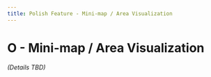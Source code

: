```yaml
---
title: Polish Feature - Mini-map / Area Visualization
---
```


# O - Mini-map / Area Visualization

*(Details TBD)* 